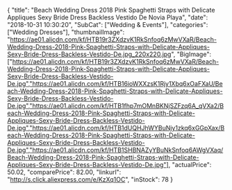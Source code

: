 {
	"title": "Beach Wedding Dress 2018 Pink Spaghetti Straps with Delicate Appliques Sexy Bride Dress Backless Vestido De Novia Playa",
	"date": "2018-10-31 10:30:20",
	"SubCat": ["Wedding & Events"],
	"categories": ["Wedding Dresses"],
	"thumbnailImage": "https://ae01.alicdn.com/kf/HTB19r3ZXdzvK1RkSnfoq6zMwVXaR/Beach-Wedding-Dress-2018-Pink-Spaghetti-Straps-with-Delicate-Appliques-Sexy-Bride-Dress-Backless-Vestido-De.jpg_220x220.jpg",
	"BigImage": ["https://ae01.alicdn.com/kf/HTB19r3ZXdzvK1RkSnfoq6zMwVXaR/Beach-Wedding-Dress-2018-Pink-Spaghetti-Straps-with-Delicate-Appliques-Sexy-Bride-Dress-Backless-Vestido-De.jpg","https://ae01.alicdn.com/kf/HTB16ioWXXzsK1Rjy1Xbq6xOaFXaU/Beach-Wedding-Dress-2018-Pink-Spaghetti-Straps-with-Delicate-Appliques-Sexy-Bride-Dress-Backless-Vestido-De.jpg","https://ae01.alicdn.com/kf/HTB1fhp7mOMnBKNjSZFzq6A_qVXa2/Beach-Wedding-Dress-2018-Pink-Spaghetti-Straps-with-Delicate-Appliques-Sexy-Bride-Dress-Backless-Vestido-De.jpg","https://ae01.alicdn.com/kf/HTB1dUQHJhWYBuNjy1zkq6xGGpXax/Beach-Wedding-Dress-2018-Pink-Spaghetti-Straps-with-Delicate-Appliques-Sexy-Bride-Dress-Backless-Vestido-De.jpg","https://ae01.alicdn.com/kf/HTB1SHBNAZyYBuNkSnfoq6AWgVXaq/Beach-Wedding-Dress-2018-Pink-Spaghetti-Straps-with-Delicate-Appliques-Sexy-Bride-Dress-Backless-Vestido-De.jpg"],
	"actualPrice": 50.02,
	"comparePrice": 82.00,
	"linkurl": "http://s.click.aliexpress.com/e/KzXq1OC",
	"inStock": 78
}
